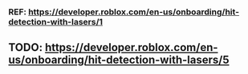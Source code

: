 ### REF: https://developer.roblox.com/en-us/onboarding/hit-detection-with-lasers/1

## TODO: https://developer.roblox.com/en-us/onboarding/hit-detection-with-lasers/5
